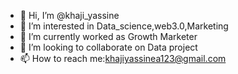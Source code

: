- 👋 Hi, I’m @khaji_yassine
- 👀 I’m interested in Data_science,web3.0,Marketing
- 🌱 I’m currently worked as Growth Marketer
- 💞️ I’m looking to collaborate on Data project
- 📫 How to reach me:khajiyassinea123@gmail.com

<!---
khaji00yassine/khaji00yassine is a ✨ special ✨ repository because its `README.md` (this file) appears on your GitHub profile.
You can click the Preview link to take a look at your changes.
--->
